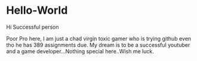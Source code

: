 # Hello-World

Hi Successful person

Poor Pro here, I am just a chad virgin toxic gamer who is trying github even tho he has 389 assignments due.
My dream is to be a successful youtuber and a game developer...Nothing special here..Wish me luck.
